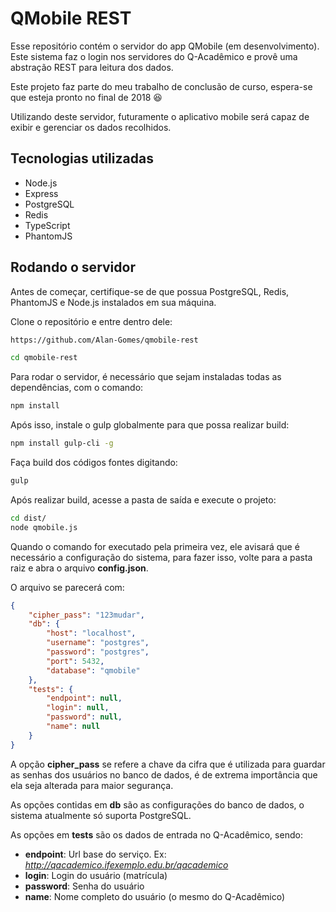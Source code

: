 # QMobile REST

Esse repositório contém o servidor do app QMobile (em desenvolvimento). Este sistema faz o login nos servidores do Q-Acadêmico e provê uma abstração REST para leitura dos dados.

Este projeto faz parte do meu trabalho de conclusão de curso, espera-se que esteja pronto no final de 2018 :satisfied:

Utilizando deste servidor, futuramente o aplicativo mobile será capaz de exibir e gerenciar os dados recolhidos.

## Tecnologias utilizadas

* Node.js
* Express
* PostgreSQL
* Redis
* TypeScript
* PhantomJS

## Rodando o servidor

Antes de começar, certifique-se de que possua PostgreSQL, Redis, PhantomJS e Node.js instalados em sua máquina.

Clone o repositório e entre dentro dele:

```bash
https://github.com/Alan-Gomes/qmobile-rest

cd qmobile-rest
```

Para rodar o servidor, é necessário que sejam instaladas todas as dependências, com o comando:

```bash
npm install
```

Após isso, instale o gulp globalmente para que possa realizar build:

```bash
npm install gulp-cli -g
```

Faça build dos códigos fontes digitando:

```bash
gulp
```

Após realizar build, acesse a pasta de saída e execute o projeto:

```bash
cd dist/
node qmobile.js
```
Quando o comando for executado pela primeira vez, ele avisará que é necessário a configuração do sistema, para fazer isso, volte para a pasta raiz e abra o arquivo **config.json**.

O arquivo se parecerá com:

```json
{
    "cipher_pass": "123mudar",
    "db": {
        "host": "localhost",
        "username": "postgres",
        "password": "postgres",
        "port": 5432,
        "database": "qmobile"
    },
    "tests": {
        "endpoint": null,
        "login": null,
        "password": null,
        "name": null
    }
}
```

A opção **cipher_pass** se refere a chave da cifra que é utilizada para guardar as senhas dos usuários no banco de dados, é de extrema importância que ela seja alterada para maior segurança.

As opções contidas em **db** são as configurações do banco de dados, o sistema atualmente só suporta PostgreSQL.

As opções em **tests** são os dados de entrada no Q-Acadêmico, sendo:

* **endpoint**: Url base do serviço. Ex: *http://qacademico.ifexemplo.edu.br/qacademico*
* **login**: Login do usuário (matrícula)
* **password**: Senha do usuário
* **name**: Nome completo do usuário (o mesmo do Q-Acadêmico)